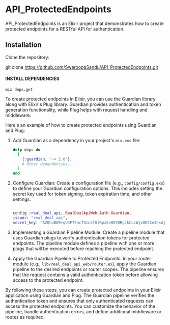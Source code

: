 # API_ProtectedEndpoints




API_ProtectedEndpoints is an Elixir project that demonstrates how to create protected endpoints for a RESTful API for authentication.

## Installation

  Clone the repository:
  
   git clone https://github.com/SwaroopaSandu/API_ProtectedEndpoints.git
   
#### INSTALL DEPENDENCIES
```
mix deps.get
```   

To create protected endpoints in Elixir, you can use the Guardian library along with Elixir's Plug library. Guardian provides authentication and token generation functionality, while Plug helps with request handling and middleware.

Here's an example of how to create protected endpoints using Guardian and Plug:

1. Add Guardian as a dependency in your project's `mix.exs` file:
   ```elixir
   defp deps do
     [
       {:guardian, "~> 2.0"},
       # Other dependencies...
     ]
   end
   ```

2. Configure Guardian:
   Create a configuration file (e.g., `config/config.exs`) to define your Guardian configuration options. This includes setting the secret key used for token signing, token expiration time, and other settings.
   ```elixir
   
   config :real_deal_api, RealDealApiWeb.Auth.Guardian,
   issuer: "real_deal_api",
   secret_key: "A2QhoBW5+qU4F79ac7Ozo4fUlRpzkeHOYORgJkCazWjvOH22e3esAjryekV/+5Qs"
   
   ```

3. Implementing a Guardian Pipeline Module:
   Create a pipeline module that uses Guardian plugs to verify authentication tokens for protected endpoints. The pipeline module defines a pipeline with one or more plugs that will be executed before reaching the protected endpoint.
   

4. Apply the Guardian Pipeline to Protected Endpoints:
   In your router module (e.g., `lib/real_deal_api_web/router.ex`), apply the Guardian pipeline to the desired endpoints or router scopes. The pipeline ensures that the request contains a valid authentication token before allowing access to the protected endpoint.
 

By following these steps, you can create protected endpoints in your Elixir application using Guardian and Plug. The Guardian pipeline verifies the authentication token and ensures that only authenticated requests can access the protected endpoints. You can customize the behavior of the pipeline, handle authentication errors, and define additional middleware or routes as required.
